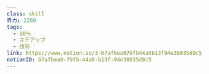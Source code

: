 ```yaml
---
class: skill
界力: 2280
tags:
  - 10％
  - ステアップ
  - 技術
link: https://www.notion.so/3-b7afbea079fb44a5b13f94e38035d0c5
notionID: b7afbea0-79fb-44a5-b13f-94e38035d0c5
---
```


